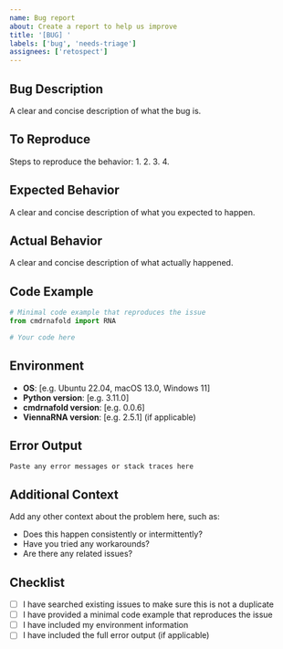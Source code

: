 ```yaml
---
name: Bug report
about: Create a report to help us improve
title: '[BUG] '
labels: ['bug', 'needs-triage']
assignees: ['retospect']
---
```


## Bug Description
A clear and concise description of what the bug is.

## To Reproduce
Steps to reproduce the behavior:
1. 
2. 
3. 
4. 

## Expected Behavior
A clear and concise description of what you expected to happen.

## Actual Behavior
A clear and concise description of what actually happened.

## Code Example
```python
# Minimal code example that reproduces the issue
from cmdrnafold import RNA

# Your code here
```

## Environment
- **OS**: [e.g. Ubuntu 22.04, macOS 13.0, Windows 11]
- **Python version**: [e.g. 3.11.0]
- **cmdrnafold version**: [e.g. 0.0.6]
- **ViennaRNA version**: [e.g. 2.5.1] (if applicable)

## Error Output
```
Paste any error messages or stack traces here
```

## Additional Context
Add any other context about the problem here, such as:
- Does this happen consistently or intermittently?
- Have you tried any workarounds?
- Are there any related issues?

## Checklist
- [ ] I have searched existing issues to make sure this is not a duplicate
- [ ] I have provided a minimal code example that reproduces the issue
- [ ] I have included my environment information
- [ ] I have included the full error output (if applicable)
